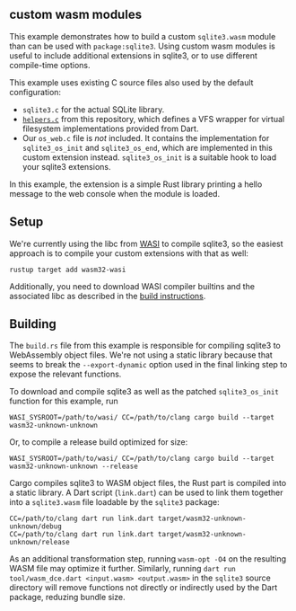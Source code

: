 ## custom wasm modules

This example demonstrates how to build a custom `sqlite3.wasm` module than can be
used with `package:sqlite3`.
Using custom wasm modules is useful to include additional extensions in sqlite3, or to
use different compile-time options.

This example uses existing C source files also used by the default configuration:

- `sqlite3.c` for the actual SQLite library.
- [`helpers.c`](https://github.com/simolus3/sqlite3.dart/blob/main/sqlite3/assets/wasm/helpers.c) from this repository, which defines a VFS wrapper for virtual filesystem implementations provided from Dart.
- Our `os_web.c` file is _not_ included. It contains the implementation for
  `sqlite3_os_init` and `sqlite3_os_end`, which are implemented in this custom
  extension instead. `sqlite3_os_init` is a suitable hook to load your sqlite3
  extensions.

In this example, the extension is a simple Rust library printing a hello message
to the web console when the module is loaded.

## Setup

We're currently using the libc from [WASI](https://wasi.dev/) to compile sqlite3,
so the easiest approach is to compile your custom extensions with that as well:

```
rustup target add wasm32-wasi
```

Additionally, you need to download WASI compiler builtins and the associated libc
as described in the [build instructions](https://github.com/simolus3/sqlite3.dart/tree/main/sqlite3#compiling).

## Building

The `build.rs` file from this example is responsible for compiling sqlite3 to
WebAssembly object files. We're not using a static library because that seems to
break the `--export-dynamic` option used in the final linking step to expose the
relevant functions.

To download and compile sqlite3 as well as the patched `sqlite3_os_init` function
for this example, run

```
WASI_SYSROOT=/path/to/wasi/ CC=/path/to/clang cargo build --target wasm32-unknown-unknown
```

Or, to compile a release build optimized for size:

```
WASI_SYSROOT=/path/to/wasi/ CC=/path/to/clang cargo build --target wasm32-unknown-unknown --release
```

Cargo compiles sqlite3 to WASM object files, the Rust part is compiled into a static
library.
A Dart script (`link.dart`) can be used to link them together into a `sqlite3.wasm`
file loadable by the `sqlite3` package:

```
CC=/path/to/clang dart run link.dart target/wasm32-unknown-unknown/debug
CC=/path/to/clang dart run link.dart target/wasm32-unknown-unknown/release
```

As an additional transformation step, running `wasm-opt -O4` on the resulting
WASM file may optimize it further.
Similarly, running `dart run tool/wasm_dce.dart <input.wasm> <output.wasm>` in
the `sqlite3` source directory will remove functions not directly or indirectly
used by the Dart package, reduzing bundle size.

